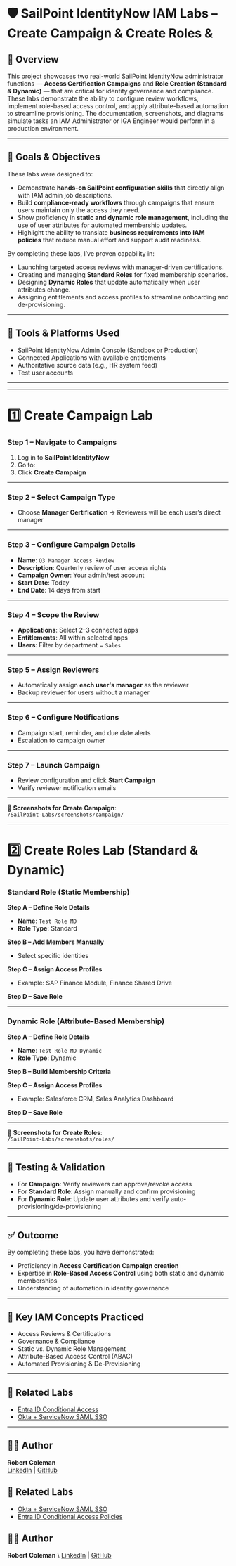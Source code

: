 # 🛡 SailPoint IdentityNow IAM Labs – Create Campaign & Create Roles & 


## 📘 Overview
This project showcases two real-world SailPoint IdentityNow administrator functions — **Access Certification Campaigns** and **Role Creation (Standard & Dynamic)** — that are critical for identity governance and compliance. These labs demonstrate the ability to configure review workflows, implement role-based access control, and apply attribute-based automation to streamline provisioning. The documentation, screenshots, and diagrams simulate tasks an IAM Administrator or IGA Engineer would perform in a production environment.

---

## 🎯 Goals & Objectives
These labs were designed to:
- Demonstrate **hands-on SailPoint configuration skills** that directly align with IAM admin job descriptions.
- Build **compliance-ready workflows** through campaigns that ensure users maintain only the access they need.
- Show proficiency in **static and dynamic role management**, including the use of user attributes for automated membership updates.
- Highlight the ability to translate **business requirements into IAM policies** that reduce manual effort and support audit readiness.

By completing these labs, I’ve proven capability in:
- Launching targeted access reviews with manager-driven certifications.
- Creating and managing **Standard Roles** for fixed membership scenarios.
- Designing **Dynamic Roles** that update automatically when user attributes change.
- Assigning entitlements and access profiles to streamline onboarding and de-provisioning.

---

## 🧰 Tools & Platforms Used
- SailPoint IdentityNow Admin Console (Sandbox or Production)
- Connected Applications with available entitlements
- Authoritative source data (e.g., HR system feed)
- Test user accounts

---

---

# 1️⃣ Create Campaign Lab

### **Step 1 – Navigate to Campaigns**
1. Log in to **SailPoint IdentityNow**
2. Go to:
3. Click **Create Campaign**

---

### **Step 2 – Select Campaign Type**
- Choose **Manager Certification** → Reviewers will be each user’s direct manager

---

### **Step 3 – Configure Campaign Details**
- **Name**: `Q3 Manager Access Review`
- **Description**: Quarterly review of user access rights
- **Campaign Owner**: Your admin/test account
- **Start Date**: Today
- **End Date**: 14 days from start

---

### **Step 4 – Scope the Review**
- **Applications**: Select 2–3 connected apps
- **Entitlements**: All within selected apps
- **Users**: Filter by department = `Sales`

---

### **Step 5 – Assign Reviewers**
- Automatically assign **each user's manager** as the reviewer
- Backup reviewer for users without a manager

---

### **Step 6 – Configure Notifications**
- Campaign start, reminder, and due date alerts
- Escalation to campaign owner

---

### **Step 7 – Launch Campaign**
- Review configuration and click **Start Campaign**
- Verify reviewer notification emails

---

📸 **Screenshots for Create Campaign**:  
`/SailPoint-Labs/screenshots/campaign/`

---

# 2️⃣ Create Roles Lab (Standard & Dynamic)

### **Standard Role (Static Membership)**
**Step A – Define Role Details**
- **Name**: `Test Role MD`
- **Role Type**: Standard

**Step B – Add Members Manually**
- Select specific identities

**Step C – Assign Access Profiles**
- Example: SAP Finance Module, Finance Shared Drive

**Step D – Save Role**

---

### **Dynamic Role (Attribute-Based Membership)**
**Step A – Define Role Details**
- **Name**: `Test Role MD Dynamic`
- **Role Type**: Dynamic

**Step B – Build Membership Criteria**


**Step C – Assign Access Profiles**
- Example: Salesforce CRM, Sales Analytics Dashboard

**Step D – Save Role**

---

📸 **Screenshots for Create Roles**:  
`/SailPoint-Labs/screenshots/roles/`

---

## 🧪 Testing & Validation
- For **Campaign**: Verify reviewers can approve/revoke access
- For **Standard Role**: Assign manually and confirm provisioning
- For **Dynamic Role**: Update user attributes and verify auto-provisioning/de-provisioning

---

## ✅ Outcome
By completing these labs, you have demonstrated:
- Proficiency in **Access Certification Campaign creation**
- Expertise in **Role-Based Access Control** using both static and dynamic memberships
- Understanding of automation in identity governance

---

## 🧠 Key IAM Concepts Practiced
- Access Reviews & Certifications
- Governance & Compliance
- Static vs. Dynamic Role Management
- Attribute-Based Access Control (ABAC)
- Automated Provisioning & De-Provisioning

---

## 📎 Related Labs
- [Entra ID Conditional Access](../EntraID-ConditionalAccess/)
- [Okta + ServiceNow SAML SSO](../Okta-ServiceNow-SSO/)

---

## 👨‍💻 Author
**Robert Coleman**  
[LinkedIn](https://www.linkedin.com/in/roberthcoleman/) | [GitHub](https://github.com/roberthcoleman)


## 📎 Related Labs
- [Okta + ServiceNow SAML SSO](../Okta-ServiceNow-SSO/)
- [Entra ID Conditional Access Policies](../EntraID-ConditionalAccess/)



## 👨‍💻 Author
**Robert Coleman**  \\
[LinkedIn](https://www.linkedin.com/in/roberthcoleman/)  |  [GitHub](https://github.com/roberthcoleman)
